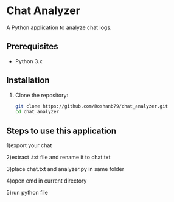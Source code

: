 # Chat Analyzer

A Python application to analyze chat logs.

## Prerequisites

- Python 3.x

## Installation

1. Clone the repository:
   ```bash
   git clone https://github.com/Roshanb79/chat_analyzer.git
   cd chat_analyzer
   

## Steps to use this application 

1)export your chat 

2)extract .txt file and rename it to chat.txt 

3)place chat.txt and analyzer.py in same folder 

4)open cmd in current directory 

5)run python file 
